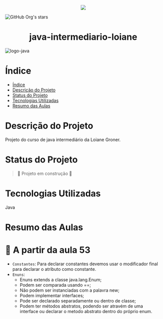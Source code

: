 <p align="center">
<img src="http://img.shields.io/static/v1?label=STATUS&message=EM%20DESENVOLVIMENTO&color=GREEN&style=for-the-badge"/>
</p>

![GitHub Org's stars](https://img.shields.io/github/stars/lannydev?style=social)

<h1 align="center"> java-intermediario-loiane </h1>

![logo-java](https://user-images.githubusercontent.com/59236894/222974947-ca6a3cdc-8f41-46bd-9319-a662b909e08e.png)


# Índice

* [Índice](#índice)
* [Descrição do Projeto](#descrição-do-projeto)
* [Status do Projeto](#status-do-projeto)
* [Tecnologias Utilizadas](#tecnologias-utilizadas)
* [Resumo das Aulas](#resumo-das-aulas)


# Descrição do Projeto
  Projeto do curso de java intermediário da Loiane Groner.

# Status do Projeto
 > :construction: Projeto em construção :construction:

# Tecnologias Utilizadas
  Java
  
# Resumo das Aulas
# :hammer: A partir da aula 53

- `Constantes`: Para declarar constantes devemos usar o modificador final para declarar o atributo como constante.
- `Enuns`: 
   - Enuns extends a classe java.lang.Enum;
   - Podem ser comparada usando ==;
   - Não podem ser instanciadas com a palavra new;
   - Podem implementar interfaces;
   - Pode ser declarado separadamente ou dentro de classe;
   - Podem ter métodos abstratos, podendo ser atravém de uma interface ou declarar o metodo abstrato dentro do próprio enum.
  

